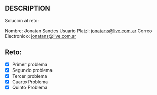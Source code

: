 ## DESCRIPTION

Solución al reto: 

Nombre: Jonatan Sandes
Usuario Platzi: jonatans@live.com.ar
Correo Electronico: jonatans@live.com.ar

## Reto:

- [X] Primer problema
- [X] Segundo problema
- [X] Tercer problema
- [X] Cuarto Problema
- [X] Quinto Problema
